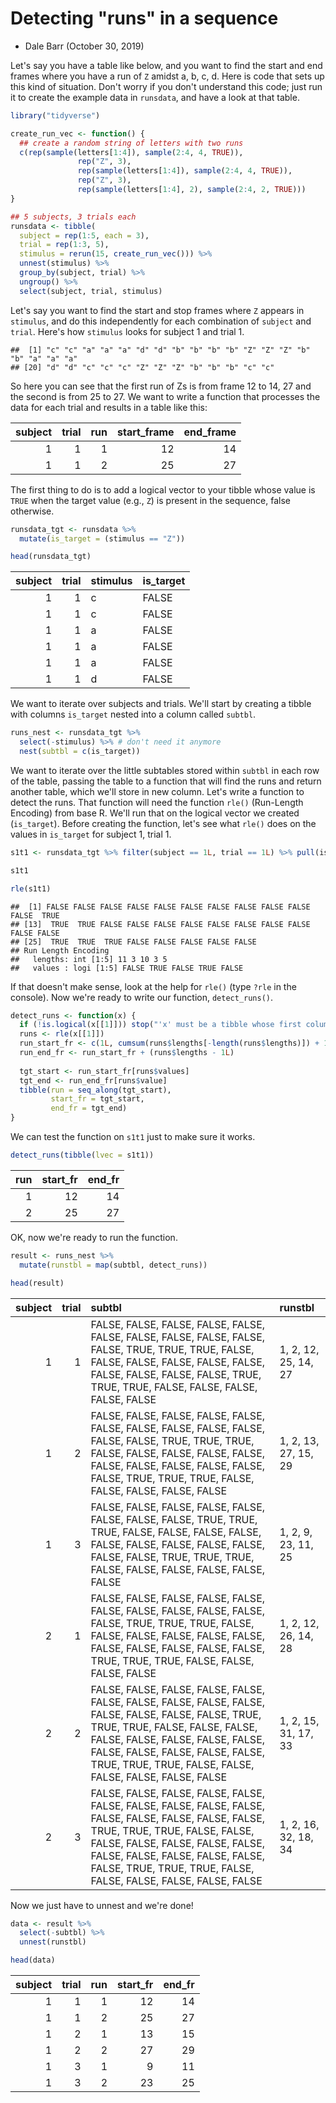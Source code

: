 # Detecting "runs" in a sequence

- Dale Barr (October 30, 2019)

Let's say you have a table like below, and you want to find the start and end frames where you have a run of `Z` amidst a, b, c, d.  Here is code that sets up this kind of situation. Don't worry if you don't understand this code; just run it to create the example data in `runsdata`, and have a look at that table.


```r
library("tidyverse")

create_run_vec <- function() {
  ## create a random string of letters with two runs
  c(rep(sample(letters[1:4]), sample(2:4, 4, TRUE)),
               rep("Z", 3),
               rep(sample(letters[1:4]), sample(2:4, 4, TRUE)),
               rep("Z", 3),
               rep(sample(letters[1:4], 2), sample(2:4, 2, TRUE)))
}

## 5 subjects, 3 trials each
runsdata <- tibble(
  subject = rep(1:5, each = 3),
  trial = rep(1:3, 5),
  stimulus = rerun(15, create_run_vec())) %>%
  unnest(stimulus) %>%
  group_by(subject, trial) %>%
  ungroup() %>%
  select(subject, trial, stimulus)
```

Let's say you want to find the start and stop frames where `Z` appears in `stimulus`, and do this independently for each combination of `subject` and `trial`.  Here's how `stimulus` looks for subject 1 and trial 1.


```
##  [1] "c" "c" "a" "a" "a" "d" "d" "b" "b" "b" "b" "Z" "Z" "Z" "b" "b" "a" "a" "a"
## [20] "d" "d" "c" "c" "c" "Z" "Z" "Z" "b" "b" "b" "c" "c"
```

So here you can see that the first run of Zs is from frame 12 to 14, 27 and the second is from 25 to 27. We want to write a function that processes the data for each trial and results in a table like this:

<div class="kable-table">

<table>
 <thead>
  <tr>
   <th style="text-align:right;"> subject </th>
   <th style="text-align:right;"> trial </th>
   <th style="text-align:right;"> run </th>
   <th style="text-align:right;"> start_frame </th>
   <th style="text-align:right;"> end_frame </th>
  </tr>
 </thead>
<tbody>
  <tr>
   <td style="text-align:right;"> 1 </td>
   <td style="text-align:right;"> 1 </td>
   <td style="text-align:right;"> 1 </td>
   <td style="text-align:right;"> 12 </td>
   <td style="text-align:right;"> 14 </td>
  </tr>
  <tr>
   <td style="text-align:right;"> 1 </td>
   <td style="text-align:right;"> 1 </td>
   <td style="text-align:right;"> 2 </td>
   <td style="text-align:right;"> 25 </td>
   <td style="text-align:right;"> 27 </td>
  </tr>
</tbody>
</table>

</div>

The first thing to do is to add a logical vector to your tibble whose value is `TRUE` when the target value (e.g., `Z`) is present in the sequence, false otherwise.


```r
runsdata_tgt <- runsdata %>%
  mutate(is_target = (stimulus == "Z"))

head(runsdata_tgt)
```

<div class="kable-table">

<table>
 <thead>
  <tr>
   <th style="text-align:right;"> subject </th>
   <th style="text-align:right;"> trial </th>
   <th style="text-align:left;"> stimulus </th>
   <th style="text-align:left;"> is_target </th>
  </tr>
 </thead>
<tbody>
  <tr>
   <td style="text-align:right;"> 1 </td>
   <td style="text-align:right;"> 1 </td>
   <td style="text-align:left;"> c </td>
   <td style="text-align:left;"> FALSE </td>
  </tr>
  <tr>
   <td style="text-align:right;"> 1 </td>
   <td style="text-align:right;"> 1 </td>
   <td style="text-align:left;"> c </td>
   <td style="text-align:left;"> FALSE </td>
  </tr>
  <tr>
   <td style="text-align:right;"> 1 </td>
   <td style="text-align:right;"> 1 </td>
   <td style="text-align:left;"> a </td>
   <td style="text-align:left;"> FALSE </td>
  </tr>
  <tr>
   <td style="text-align:right;"> 1 </td>
   <td style="text-align:right;"> 1 </td>
   <td style="text-align:left;"> a </td>
   <td style="text-align:left;"> FALSE </td>
  </tr>
  <tr>
   <td style="text-align:right;"> 1 </td>
   <td style="text-align:right;"> 1 </td>
   <td style="text-align:left;"> a </td>
   <td style="text-align:left;"> FALSE </td>
  </tr>
  <tr>
   <td style="text-align:right;"> 1 </td>
   <td style="text-align:right;"> 1 </td>
   <td style="text-align:left;"> d </td>
   <td style="text-align:left;"> FALSE </td>
  </tr>
</tbody>
</table>

</div>

We want to iterate over subjects and trials. We'll start by creating a tibble with columns `is_target` nested into a column called `subtbl`.


```r
runs_nest <- runsdata_tgt %>%
  select(-stimulus) %>% # don't need it anymore
  nest(subtbl = c(is_target))
```

We want to iterate over the little subtables stored within `subtbl` in each row of the table, passing the table to a function that will find the runs and return another table, which we'll store in new column. Let's write a function to detect the runs. That function will need the function `rle()` (Run-Length Encoding) from base R. We'll run that on the logical vector we created (`is_target`). Before creating the function, let's see what `rle()` does on the values in `is_target` for subject 1, trial 1.


```r
s1t1 <- runsdata_tgt %>% filter(subject == 1L, trial == 1L) %>% pull(is_target)

s1t1

rle(s1t1)
```

```
##  [1] FALSE FALSE FALSE FALSE FALSE FALSE FALSE FALSE FALSE FALSE FALSE  TRUE
## [13]  TRUE  TRUE FALSE FALSE FALSE FALSE FALSE FALSE FALSE FALSE FALSE FALSE
## [25]  TRUE  TRUE  TRUE FALSE FALSE FALSE FALSE FALSE
## Run Length Encoding
##   lengths: int [1:5] 11 3 10 3 5
##   values : logi [1:5] FALSE TRUE FALSE TRUE FALSE
```

If that doesn't make sense, look at the help for `rle()` (type `?rle` in the console). Now we're ready to write our function, `detect_runs()`.


```r
detect_runs <- function(x) {  
  if (!is.logical(x[[1]])) stop("'x' must be a tibble whose first column is of type 'logical'")
  runs <- rle(x[[1]])
  run_start_fr <- c(1L, cumsum(runs$lengths[-length(runs$lengths)]) + 1L)
  run_end_fr <- run_start_fr + (runs$lengths - 1L)
  
  tgt_start <- run_start_fr[runs$values]
  tgt_end <- run_end_fr[runs$value]
  tibble(run = seq_along(tgt_start),
         start_fr = tgt_start,
         end_fr = tgt_end)
}
```

We can test the function on `s1t1` just to make sure it works.


```r
detect_runs(tibble(lvec = s1t1))
```

<div class="kable-table">

<table>
 <thead>
  <tr>
   <th style="text-align:right;"> run </th>
   <th style="text-align:right;"> start_fr </th>
   <th style="text-align:right;"> end_fr </th>
  </tr>
 </thead>
<tbody>
  <tr>
   <td style="text-align:right;"> 1 </td>
   <td style="text-align:right;"> 12 </td>
   <td style="text-align:right;"> 14 </td>
  </tr>
  <tr>
   <td style="text-align:right;"> 2 </td>
   <td style="text-align:right;"> 25 </td>
   <td style="text-align:right;"> 27 </td>
  </tr>
</tbody>
</table>

</div>

OK, now we're ready to run the function.


```r
result <- runs_nest %>%
  mutate(runstbl = map(subtbl, detect_runs))

head(result)
```

<div class="kable-table">

<table>
 <thead>
  <tr>
   <th style="text-align:right;"> subject </th>
   <th style="text-align:right;"> trial </th>
   <th style="text-align:left;"> subtbl </th>
   <th style="text-align:left;"> runstbl </th>
  </tr>
 </thead>
<tbody>
  <tr>
   <td style="text-align:right;"> 1 </td>
   <td style="text-align:right;"> 1 </td>
   <td style="text-align:left;"> FALSE, FALSE, FALSE, FALSE, FALSE, FALSE, FALSE, FALSE, FALSE, FALSE, FALSE, TRUE, TRUE, TRUE, FALSE, FALSE, FALSE, FALSE, FALSE, FALSE, FALSE, FALSE, FALSE, FALSE, TRUE, TRUE, TRUE, FALSE, FALSE, FALSE, FALSE, FALSE </td>
   <td style="text-align:left;"> 1, 2, 12, 25, 14, 27 </td>
  </tr>
  <tr>
   <td style="text-align:right;"> 1 </td>
   <td style="text-align:right;"> 2 </td>
   <td style="text-align:left;"> FALSE, FALSE, FALSE, FALSE, FALSE, FALSE, FALSE, FALSE, FALSE, FALSE, FALSE, FALSE, TRUE, TRUE, TRUE, FALSE, FALSE, FALSE, FALSE, FALSE, FALSE, FALSE, FALSE, FALSE, FALSE, FALSE, TRUE, TRUE, TRUE, FALSE, FALSE, FALSE, FALSE, FALSE </td>
   <td style="text-align:left;"> 1, 2, 13, 27, 15, 29 </td>
  </tr>
  <tr>
   <td style="text-align:right;"> 1 </td>
   <td style="text-align:right;"> 3 </td>
   <td style="text-align:left;"> FALSE, FALSE, FALSE, FALSE, FALSE, FALSE, FALSE, FALSE, TRUE, TRUE, TRUE, FALSE, FALSE, FALSE, FALSE, FALSE, FALSE, FALSE, FALSE, FALSE, FALSE, FALSE, TRUE, TRUE, TRUE, FALSE, FALSE, FALSE, FALSE, FALSE, FALSE </td>
   <td style="text-align:left;"> 1, 2, 9, 23, 11, 25 </td>
  </tr>
  <tr>
   <td style="text-align:right;"> 2 </td>
   <td style="text-align:right;"> 1 </td>
   <td style="text-align:left;"> FALSE, FALSE, FALSE, FALSE, FALSE, FALSE, FALSE, FALSE, FALSE, FALSE, FALSE, TRUE, TRUE, TRUE, FALSE, FALSE, FALSE, FALSE, FALSE, FALSE, FALSE, FALSE, FALSE, FALSE, FALSE, TRUE, TRUE, TRUE, FALSE, FALSE, FALSE, FALSE </td>
   <td style="text-align:left;"> 1, 2, 12, 26, 14, 28 </td>
  </tr>
  <tr>
   <td style="text-align:right;"> 2 </td>
   <td style="text-align:right;"> 2 </td>
   <td style="text-align:left;"> FALSE, FALSE, FALSE, FALSE, FALSE, FALSE, FALSE, FALSE, FALSE, FALSE, FALSE, FALSE, FALSE, FALSE, TRUE, TRUE, TRUE, FALSE, FALSE, FALSE, FALSE, FALSE, FALSE, FALSE, FALSE, FALSE, FALSE, FALSE, FALSE, FALSE, TRUE, TRUE, TRUE, FALSE, FALSE, FALSE, FALSE, FALSE, FALSE </td>
   <td style="text-align:left;"> 1, 2, 15, 31, 17, 33 </td>
  </tr>
  <tr>
   <td style="text-align:right;"> 2 </td>
   <td style="text-align:right;"> 3 </td>
   <td style="text-align:left;"> FALSE, FALSE, FALSE, FALSE, FALSE, FALSE, FALSE, FALSE, FALSE, FALSE, FALSE, FALSE, FALSE, FALSE, FALSE, TRUE, TRUE, TRUE, FALSE, FALSE, FALSE, FALSE, FALSE, FALSE, FALSE, FALSE, FALSE, FALSE, FALSE, FALSE, FALSE, TRUE, TRUE, TRUE, FALSE, FALSE, FALSE, FALSE, FALSE, FALSE </td>
   <td style="text-align:left;"> 1, 2, 16, 32, 18, 34 </td>
  </tr>
</tbody>
</table>

</div>

Now we just have to unnest and we're done!


```r
data <- result %>%
  select(-subtbl) %>%
  unnest(runstbl)

head(data)
```

<div class="kable-table">

<table>
 <thead>
  <tr>
   <th style="text-align:right;"> subject </th>
   <th style="text-align:right;"> trial </th>
   <th style="text-align:right;"> run </th>
   <th style="text-align:right;"> start_fr </th>
   <th style="text-align:right;"> end_fr </th>
  </tr>
 </thead>
<tbody>
  <tr>
   <td style="text-align:right;"> 1 </td>
   <td style="text-align:right;"> 1 </td>
   <td style="text-align:right;"> 1 </td>
   <td style="text-align:right;"> 12 </td>
   <td style="text-align:right;"> 14 </td>
  </tr>
  <tr>
   <td style="text-align:right;"> 1 </td>
   <td style="text-align:right;"> 1 </td>
   <td style="text-align:right;"> 2 </td>
   <td style="text-align:right;"> 25 </td>
   <td style="text-align:right;"> 27 </td>
  </tr>
  <tr>
   <td style="text-align:right;"> 1 </td>
   <td style="text-align:right;"> 2 </td>
   <td style="text-align:right;"> 1 </td>
   <td style="text-align:right;"> 13 </td>
   <td style="text-align:right;"> 15 </td>
  </tr>
  <tr>
   <td style="text-align:right;"> 1 </td>
   <td style="text-align:right;"> 2 </td>
   <td style="text-align:right;"> 2 </td>
   <td style="text-align:right;"> 27 </td>
   <td style="text-align:right;"> 29 </td>
  </tr>
  <tr>
   <td style="text-align:right;"> 1 </td>
   <td style="text-align:right;"> 3 </td>
   <td style="text-align:right;"> 1 </td>
   <td style="text-align:right;"> 9 </td>
   <td style="text-align:right;"> 11 </td>
  </tr>
  <tr>
   <td style="text-align:right;"> 1 </td>
   <td style="text-align:right;"> 3 </td>
   <td style="text-align:right;"> 2 </td>
   <td style="text-align:right;"> 23 </td>
   <td style="text-align:right;"> 25 </td>
  </tr>
</tbody>
</table>

</div>



